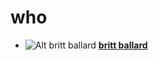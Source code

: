 # who

* ![Alt britt ballard](/attachments/brittpic.jpg) [**britt ballard**](http://www.linkedin.com/in/brittballard)
 
